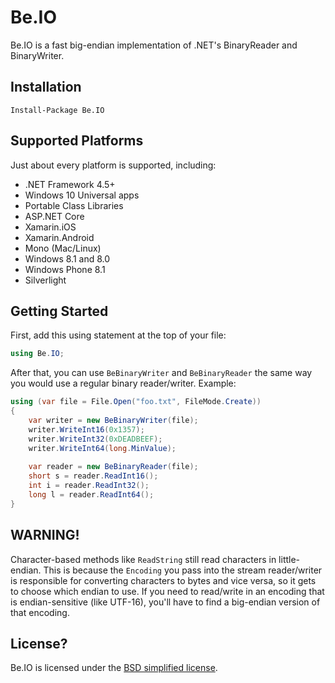 # Be.IO

Be.IO is a fast big-endian implementation of .NET's BinaryReader and BinaryWriter.

## Installation

    Install-Package Be.IO

## Supported Platforms

Just about every platform is supported, including:

- .NET Framework 4.5+
- Windows 10 Universal apps
- Portable Class Libraries
- ASP.NET Core
- Xamarin.iOS
- Xamarin.Android
- Mono (Mac/Linux)
- Windows 8.1 and 8.0
- Windows Phone 8.1
- Silverlight

## Getting Started

First, add this using statement at the top of your file:

```csharp
using Be.IO;
```

After that, you can use `BeBinaryWriter` and `BeBinaryReader` the same way you would use a regular binary reader/writer. Example:

```csharp
using (var file = File.Open("foo.txt", FileMode.Create))
{
    var writer = new BeBinaryWriter(file);
    writer.WriteInt16(0x1357);
    writer.WriteInt32(0xDEADBEEF);
    writer.WriteInt64(long.MinValue);
    
    var reader = new BeBinaryReader(file);
    short s = reader.ReadInt16();
    int i = reader.ReadInt32();
    long l = reader.ReadInt64();
}
```

## WARNING!

Character-based methods like `ReadString` still read characters in little-endian. This is because the `Encoding` you pass into the stream reader/writer is responsible for converting characters to bytes and vice versa, so it gets to choose which endian to use. If you need to read/write in an encoding that is endian-sensitive (like UTF-16), you'll have to find a big-endian version of that encoding.

## License?

Be.IO is licensed under the [BSD simplified license](license.bsd).
